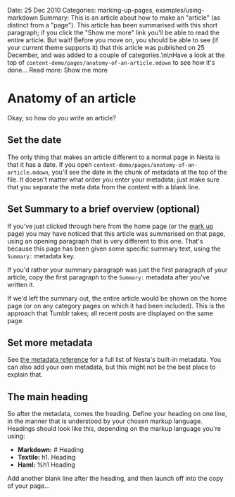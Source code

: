 Date: 25 Dec 2010
Categories: marking-up-pages, examples/using-markdown
Summary: This is an article about how to make an "article" (as distinct from a "page"). This article has been summarised with this short paragraph; if you click the "Show me more" link you'll be able to read the entire article. But wait! Before you move on, you should be able to see (if your current theme supports it) that this article was published on 25 December, and was added to a couple of categories.\n\nHave a look at the top of `content-demo/pages/anatomy-of-an-article.mdown` to see how it's done&hellip;
Read more: Show me more

# Anatomy of an article

Okay, so how do you write an article?

## Set the date

The only thing that makes an article different to a normal page in Nesta is that it has a date. If you open `content-demo/pages/anatomy-of-an-article.mdown`, you'll see the date in the chunk of metadata at the top of the file. It doesn't matter what order you enter your metadata; just make sure that you separate the meta data from the content with a blank line.

## Set Summary to a brief overview (optional)

If you've just clicked through here from the home page (or the [mark up](/marking-up-pages) page) you may have noticed that this article was summarised on that page, using an opening paragraph that is very different to this one. That's because this page has been given some specific summary text, using the `Summary:` metadata key.

If you'd rather your summary paragraph was just the first paragraph of your article, copy the first paragraph to the `Summary:` metadata after you've written it.

If we'd left the summary out, the entire article would be shown on the home page (or on any category pages on which it had been included). This is the approach that Tumblr takes; all recent posts are displayed on the same page.

## Set more metadata

See [the metadata reference](http://effectif.com/nesta/metadata-reference) for a full list of Nesta's built-in metadata. You can also add your own metadata, but this might not be the best place to explain that.

## The main heading

So after the metadata, comes the heading. Define your heading on one line, in the manner that is understood by your chosen markup language. Headings should look like this, depending on the markup language you're using:

 * **Markdown:** # Heading
 * **Textile:** h1. Heading
 * **Haml:** %h1 Heading

Add another blank line after the heading, and then launch off into the copy of your page...
